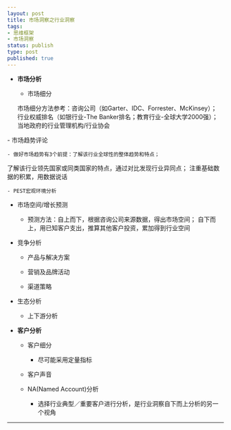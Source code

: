 ```yaml
--- 
layout: post
title: 市场洞察之行业洞察
tags: 
- 思维框架
- 市场洞察
status: publish
type: post
published: true
---
```

- **市场分析**

  - 市场细分
  
  市场细分方法参考：咨询公司（如Garter、IDC、Forrester、McKinsey）；
  行业权威排名（如银行业-The Banker排名；教育行业-全球大学2000强）；
  当地政府的行业管理机构/行业协会
<more>  
  - 市场趋势评论
  
    - 做好市场趋势有3个前提：了解该行业全球性的整体趋势和特点；
  了解该行业领先国家或同类国家的特点，通过对比发现行业异同点；
  注重基础数据的积累，用数据说话
  
    - PEST宏观环境分析
    
  - 市场空间/增长预测
  
    - 预测方法：自上而下，根据咨询公司来源数据，得出市场空间；
    自下而上，用已知客户支出，推算其他客户投资，累加得到行业空间
    
  - 竞争分析
  
    - 产品与解决方案
    
    - 营销及品牌活动
    
    - 渠道策略
    
  - 生态分析
  
    - 上下游分析

- **客户分析**

  - 客户细分
  
    - 尽可能采用定量指标
    
  - 客户声音
  
  - NA(Named Account)分析
    - 选择行业典型／重要客户进行分析，是行业洞察自下而上分析的另一个视角

---
